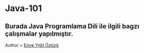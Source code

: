 # Java-101
## Burada Java Programlama Dili ile ilgili bagzı çalışmalar yapılmıştır.

*Author* = [Emre Yiğit Öztürk](https://github.com/EmreYigitOzturk)
